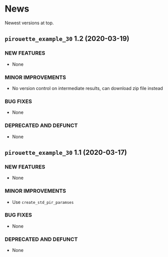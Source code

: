 # News

Newest versions at top.

## `pirouette_example_30` 1.2 (2020-03-19)

### NEW FEATURES

  * None
  
### MINOR IMPROVEMENTS

  * No version control on intermediate results,
    can download zip file instead

### BUG FIXES

  * None

### DEPRECATED AND DEFUNCT

  * None

## `pirouette_example_30` 1.1 (2020-03-17)

### NEW FEATURES

  * None
  
### MINOR IMPROVEMENTS

  * Use `create_std_pir_paramses`

### BUG FIXES

  * None

### DEPRECATED AND DEFUNCT

  * None

